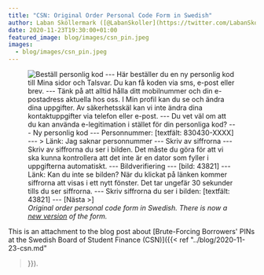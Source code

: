 ```yaml
---
title: "CSN: Original Order Personal Code Form in Swedish"
author: Laban Sköllermark ([@LabanSkoller](https://twitter.com/LabanSkoller))
date: 2020-11-23T19:30:00+01:00
featured_image: blog/images/csn_pin.jpeg
images:
  - blog/images/csn_pin.jpeg
---
```

<figure>
  <img src="../images/csn_swe_order_personal_code.png"
style="display:inline" title="Beställ personlig kod" alt="Beställ personlig kod
--- Här beställer du en ny personlig kod till Mina sidor och Talsvar. Du kan få
koden via sms, e-post eller brev. --- Tänk på att alltid hålla ditt mobilnummer
och din e-postadress aktuella hos oss. I Min profil kan du se och ändra dina
uppgifter. Av säkerhetsskäl kan vi inte ändra dina kontaktuppgifter via telefon
eller e-post. --- Du vet väl om att du kan använda e-legitimation i stället för
din personliga kod? --- Ny personlig kod --- Personnummer: [textfält:
830430-XXXX] --- &gt; Länk: Jag saknar personnummer --- Skriv av siffrorna ---
Skriv av siffrorna du ser i bilden. Det måste du göra för att vi ska kunna
kontrollera att det inte är en dator som fyller i uppgifterna automatiskt. ---
Bildverifiering --- [bild: 43821] --- Länk: Kan du inte se bilden? När du
klickat på länken kommer siffrorna att visas i ett nytt fönster. Det tar
ungefär 30 sekunder tills du ser siffrorna. --- Skriv siffrorna du ser i
bilden: [textfält: 43821] --- [Nästa &gt;]">
  <figcaption><i>Original order personal code form in Swedish. There is now a
    <a href="https://tjanster.csn.se/bas/ekund/personligKod.do">new version</a> of
    the form.</i></figcaption>
</figure>

This is an attachment to the blog post about [Brute-Forcing Borrowers' PINs at
the Swedish Board of Student Finance (CSN)]({{< ref "../blog/2020-11-23-csn.md"
>}}).
